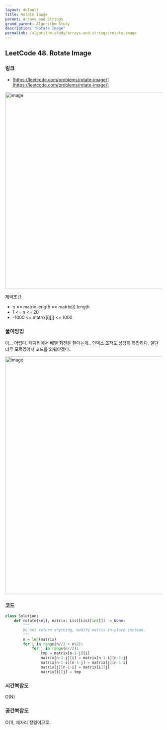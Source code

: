```yaml
---
layout: default
title: Rotate Image
parent: Arrays and Strings
grand_parent: Algorithm Study
description: "Rotate Image"
permalink: /algorithm-study/arrays-and-strings/rotate-image
---
```


## LeetCode 48. Rotate Image
### 링크
- [https://leetcode.com/problems/rotate-image/](https://leetcode.com/problems/rotate-image/)

<img width="631" alt="image" src="https://user-images.githubusercontent.com/39396725/197765910-8bf01f72-2ce8-4b02-98a1-66a532ddd6de.png">

제약조건
- n == matrix.length == matrix[i].length
- 1 <= n <= 20
- -1000 <= matrix[i][j] <= 1000

### 풀이방법
아... 어렵다. 제자리에서 배열 회전을 한다는게.. 인덱스 조작도 상당히 복잡하다. 
일단 너무 모르겠어서 코드를 외워야겠다.. 

<img width="761" alt="image" src="https://user-images.githubusercontent.com/39396725/205078682-7f3de3ff-d0fb-4b2a-99ed-f26b877793a2.png">

### 코드 
```python
class Solution:
    def rotate(self, matrix: List[List[int]]) -> None:
        """
        Do not return anything, modify matrix in-place instead.
        """
        n = len(matrix)
        for i in range(n//2 + n%2):
            for j in range(n//2):
                tmp = matrix[n-1-j][i]
                matrix[n-1-j][i] = matrix[n-1-i][n-1-j]
                matrix[n-1-i][n-1-j] = matrix[j][n-1-i]
                matrix[j][n-1-i] = matrix[i][j]
                matrix[i][j] = tmp    
```

### 시간복잡도
O(N)

### 공간복잡도
O(1), 제자리 정렬이므로..  
